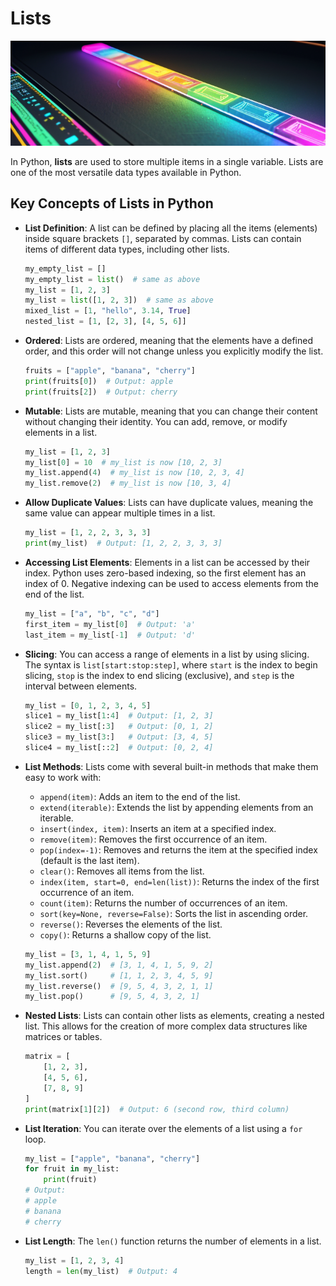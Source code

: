 # Lists

![Lists](../static/images/lists.png)

In Python, **lists** are used to store multiple items in a single variable. Lists are one of the most versatile data types available in Python.

## Key Concepts of Lists in Python

- **List Definition**:
  A list can be defined by placing all the items (elements) inside square brackets `[]`, separated by commas. Lists can contain items of different data types, including other lists.

  ```python
  my_empty_list = []
  my_empty_list = list()  # same as above
  my_list = [1, 2, 3]
  my_list = list([1, 2, 3])  # same as above
  mixed_list = [1, "hello", 3.14, True]
  nested_list = [1, [2, 3], [4, 5, 6]]
  ```

- **Ordered**:
  Lists are ordered, meaning that the elements have a defined order, and this order will not change unless you explicitly modify the list.

  ```python
  fruits = ["apple", "banana", "cherry"]
  print(fruits[0])  # Output: apple
  print(fruits[2])  # Output: cherry
  ```

- **Mutable**:
  Lists are mutable, meaning that you can change their content without changing their identity. You can add, remove, or modify elements in a list.

  ```python
  my_list = [1, 2, 3]
  my_list[0] = 10  # my_list is now [10, 2, 3]
  my_list.append(4)  # my_list is now [10, 2, 3, 4]
  my_list.remove(2)  # my_list is now [10, 3, 4]
  ```

- **Allow Duplicate Values**:
  Lists can have duplicate values, meaning the same value can appear multiple times in a list.

  ```python
  my_list = [1, 2, 2, 3, 3, 3]
  print(my_list)  # Output: [1, 2, 2, 3, 3, 3]
  ```

- **Accessing List Elements**:
  Elements in a list can be accessed by their index. Python uses zero-based indexing, so the first element has an index of 0. Negative indexing can be used to access elements from the end of the list.

  ```python
  my_list = ["a", "b", "c", "d"]
  first_item = my_list[0]  # Output: 'a'
  last_item = my_list[-1]  # Output: 'd'
  ```

- **Slicing**:
  You can access a range of elements in a list by using slicing. The syntax is `list[start:stop:step]`, where `start` is the index to begin slicing, `stop` is the index to end slicing (exclusive), and `step` is the interval between elements.

  ```python
  my_list = [0, 1, 2, 3, 4, 5]
  slice1 = my_list[1:4]  # Output: [1, 2, 3]
  slice2 = my_list[:3]   # Output: [0, 1, 2]
  slice3 = my_list[3:]   # Output: [3, 4, 5]
  slice4 = my_list[::2]  # Output: [0, 2, 4]
  ```

- **List Methods**:
  Lists come with several built-in methods that make them easy to work with:
  - `append(item)`: Adds an item to the end of the list.
  - `extend(iterable)`: Extends the list by appending elements from an iterable.
  - `insert(index, item)`: Inserts an item at a specified index.
  - `remove(item)`: Removes the first occurrence of an item.
  - `pop(index=-1)`: Removes and returns the item at the specified index (default is the last item).
  - `clear()`: Removes all items from the list.
  - `index(item, start=0, end=len(list))`: Returns the index of the first occurrence of an item.
  - `count(item)`: Returns the number of occurrences of an item.
  - `sort(key=None, reverse=False)`: Sorts the list in ascending order.
  - `reverse()`: Reverses the elements of the list.
  - `copy()`: Returns a shallow copy of the list.

  ```python
  my_list = [3, 1, 4, 1, 5, 9]
  my_list.append(2)  # [3, 1, 4, 1, 5, 9, 2]
  my_list.sort()     # [1, 1, 2, 3, 4, 5, 9]
  my_list.reverse()  # [9, 5, 4, 3, 2, 1, 1]
  my_list.pop()      # [9, 5, 4, 3, 2, 1]
  ```

- **Nested Lists**:
  Lists can contain other lists as elements, creating a nested list. This allows for the creation of more complex data structures like matrices or tables.

  ```python
  matrix = [
      [1, 2, 3],
      [4, 5, 6],
      [7, 8, 9]
  ]
  print(matrix[1][2])  # Output: 6 (second row, third column)
  ```

- **List Iteration**:
  You can iterate over the elements of a list using a `for` loop.

  ```python
  my_list = ["apple", "banana", "cherry"]
  for fruit in my_list:
      print(fruit)
  # Output:
  # apple
  # banana
  # cherry
  ```

- **List Length**:
  The `len()` function returns the number of elements in a list.

  ```python
  my_list = [1, 2, 3, 4]
  length = len(my_list)  # Output: 4
  ```

